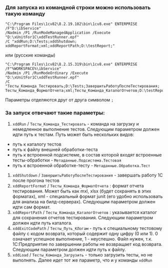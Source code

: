 ### Для запуска из командной строки можно использовать такую команду 
```
"C:\Program Files\1cv82\8.2.19.102\bin\1cv8.exe" ENTERPRISE /F"D:\ibService" 
/Nadmin /P1 /RunModeManagedApplication /Execute "D:\xUnitFor1C\xddTestRunner.epf"
/C "xddRun;D:\Tests;xddShutdown;
xddReportFormat;xml;xddReportPath;D:\testReport;" 
```
или (русские команды)
```
"C:\Program Files\1cv82\8.2.15.319\bin\1cv8.exe" ENTERPRISE /F"%WORKSPACE%\ibService" 
/Nadmin /P1 /RunModeOrdinary /Execute "D:\xUnitFor1C\xddTestRunner.epf"
/C "Тесты_Команда_Тестировать;D:\Tests;ЗавершитьРаботуПослеТестирования;
Тесты_Команда_ФорматОтчета;xml;Тесты_Команда_КаталогОтчетов;D:\testReport;" 
```

Параметры отделяются друг от друга символом `;`

### За запуск отвечают такие параметры: 
1. `xddRun` / `Тесты_Команда_Тестировать` - команда на загрузку и немедленное выполнение тестов. Следующим параметром должен идти путь к тестам. Путь может быть нескольких видов:
  * путь к каталогу тестов
  * путь к файлу внешней обработки-теста
  * путь к встроенной подсистеме, в состав которой входят встроенные тесты-обработки - `Метаданные.Подсистема.Тестовая`
  * путь к встроенной обработке-тесту - `Метаданные.Обработка.Тест`
1. `xddShutdown` / `ЗавершитьРаботуПослеТестирования` - завершать работу 1С после прогона тестов 
1. `xddReportFormat` / `Тесты_Команда_ФорматОтчета` : формат отчета тестирования. Может быть как mxl, xlsx (будет сохранять в этих форматах), xml - специальный формат junit (его удобно использовать для анализа на билд-серверах). Следующим параметром должен идти сам формат.
1. `xddReportPath` / `Тесты_Команда_КаталогОтчетов` : указывается каталог для сохранения отчетов тестирования. Следующим параметром должен идти путь каталога. 
1. `xddExitCodePath` / `Тесты_Путь_КЛогам` - путь к специальному тестовому файлу с кодом возврата, который содержит одну цифру (0 или 1). 0 означает успешное выполнение, 1 - неуспешно. Файл нужен, т.к. 1С:Предприятие по завершении работы не возвращает код возврата. Следующим параметром должен идти путь к файлу.
1. `xddLoad` / `Тесты_Команда_Загрузить` - только загрузить тесты, но не выполнять. Далее идет тот же параметр, что и у команды `xddRun`